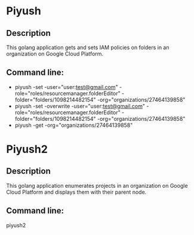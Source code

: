 # Piyush
## Description
This golang application gets and sets IAM policies on folders in an organization on Google Cloud Platform.
## Command line:
* piyush -set -user="user:test@gmail.com" -role="roles/resourcemanager.folderEditor" -folder="folders/1098214482154" -org="organizations/27464139858"
* piyush -set -overwrite -user="user:test@gmail.com" -role="roles/resourcemanager.folderEditor" -folder="folders/1098214482154" -org="organizations/27464139858"
* piyush -get -org="organizations/27464139858"


# Piyush2
## Description
This golang application enumerates projects in an organization on Google Cloud Platform and displays them with their parent node.
## Command line:
piyush2
